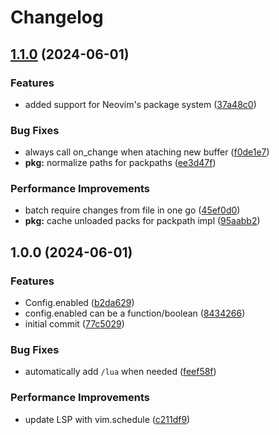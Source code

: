 # Changelog

## [1.1.0](https://github.com/folke/lazydev.nvim/compare/v1.0.0...v1.1.0) (2024-06-01)


### Features

* added support for Neovim's package system ([37a48c0](https://github.com/folke/lazydev.nvim/commit/37a48c05311269d5cb08f0f2131e1ad583c6a485))


### Bug Fixes

* always call on_change when ataching new buffer ([f0de1e7](https://github.com/folke/lazydev.nvim/commit/f0de1e75f8e3a98e37ddf8d9b923ded039ff504e))
* **pkg:** normalize paths for packpaths ([ee3d47f](https://github.com/folke/lazydev.nvim/commit/ee3d47f3a53891483c8a3e02f8c3e49a12064434))


### Performance Improvements

* batch require changes from file in one go ([45ef0d0](https://github.com/folke/lazydev.nvim/commit/45ef0d06cabac70c8615ae679d9efc72305f2142))
* **pkg:** cache unloaded packs for packpath impl ([95aabb2](https://github.com/folke/lazydev.nvim/commit/95aabb27a0a8fec9826c6ca45ff8ba3d886a8888))

## 1.0.0 (2024-06-01)


### Features

* Config.enabled ([b2da629](https://github.com/folke/lazydev.nvim/commit/b2da6296892323254b5841d45e643dcdaa6fbeb3))
* config.enabled can be a function/boolean ([8434266](https://github.com/folke/lazydev.nvim/commit/8434266c8dd5c690134f5e66d340633e9f63e7bf))
* initial commit ([77c5029](https://github.com/folke/lazydev.nvim/commit/77c5029d68941dfdbb3eaee4910bdc97d5c9a93b))


### Bug Fixes

* automatically add `/lua` when needed ([feef58f](https://github.com/folke/lazydev.nvim/commit/feef58f427d54ffebeec8f09b4d8c31dbea9b1c3))


### Performance Improvements

* update LSP with vim.schedule ([c211df9](https://github.com/folke/lazydev.nvim/commit/c211df939c5af6d8c0de0d6abfff300805fe66a7))
